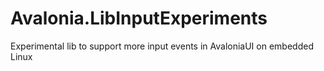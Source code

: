 # Avalonia.LibInputExperiments
Experimental lib to support more input events in AvaloniaUI on embedded Linux
